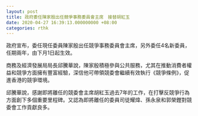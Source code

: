 ```yaml
---
layout: post
title: 政府委任陳家殷出任競爭事務委員會主席　接替胡紅玉
date: 2020-04-27 16:39:13.000000000 +08:00
categories: rthk
---
```


政府宣布，委任現任委員陳家殷出任競爭事務委員會主席，另外委任4名新委員，任期兩年，由下月1日起生效。

商務及經濟發展局局長邱騰華說，陳家殷積極參與公共服務，尤其在推動消費者權益和競爭方面擁有豐富經驗，深信他可帶領競委會繼續有效執行《競爭條例》，促進香港的競爭環境。

邱騰華說，感謝即將離任的競委會主席胡紅玉過去7年的工作，在打擊反競爭行為方面創下多個重要里程碑。又認為即將離任的委員司徒耀煒、孫永泉和郭榮鏗對競委會工作貢獻良多。
